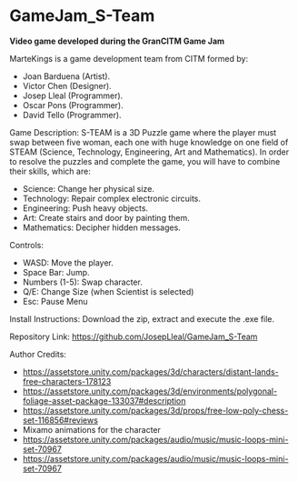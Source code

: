 # GameJam_S-Team
**Video game developed during the GranCITM Game Jam**

MarteKings is a game development team from CITM formed by:
- Joan Barduena (Artist).
- Victor Chen (Designer). 
- Josep Lleal (Programmer). 
- Oscar Pons (Programmer). 
- David Tello (Programmer).

Game Description:
S-TEAM is a 3D Puzzle game where the player must swap between five woman, each one with huge knowledge on one field of STEAM (Science, Technology, Engineering, Art and Mathematics). In order to resolve the puzzles and complete the game, you will have to combine their skills, which are: 
- Science: Change her physical size. 
- Technology: Repair complex electronic circuits. 
- Engineering: Push heavy objects. 
- Art: Create stairs and door by painting them. 
- Mathematics: Decipher hidden messages. 

Controls:
- WASD: Move the player.
- Space Bar: Jump.
- Numbers (1-5): Swap character.
- Q/E: Change Size (when Scientist is selected)
- Esc: Pause Menu

Install Instructions: 
Download the zip, extract and execute the .exe file.

Repository Link: 
https://github.com/JosepLleal/GameJam_S-Team

Author Credits: 
- https://assetstore.unity.com/packages/3d/characters/distant-lands-free-characters-178123
- https://assetstore.unity.com/packages/3d/environments/polygonal-foliage-asset-package-133037#description
- https://assetstore.unity.com/packages/3d/props/free-low-poly-chess-set-116856#reviews
- Mixamo animations for the character
- https://assetstore.unity.com/packages/audio/music/music-loops-mini-set-70967
- https://assetstore.unity.com/packages/audio/music/music-loops-mini-set-70967
